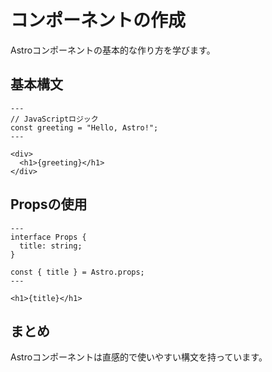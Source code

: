 # コンポーネントの作成

Astroコンポーネントの基本的な作り方を学びます。

## 基本構文

```astro
---
// JavaScriptロジック
const greeting = "Hello, Astro!";
---

<div>
  <h1>{greeting}</h1>
</div>
```

## Propsの使用

```astro
---
interface Props {
  title: string;
}

const { title } = Astro.props;
---

<h1>{title}</h1>
```

## まとめ

Astroコンポーネントは直感的で使いやすい構文を持っています。
